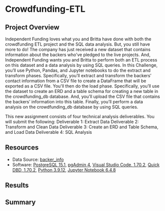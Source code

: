 # Crowdfunding-ETL
## Project Overview

Independent Funding loves what you and Britta have done with both the crowdfunding ETL project and the SQL data analysis. But, you still have more to do! The company has just received a new dataset that contains information about the backers who’ve pledged to the live projects. And, Independent Funding wants you and Britta to perform both an ETL process on this dataset and a data analysis by using SQL queries.
In this Challenge, you’ll use Python, Pandas, and Jupyter notebooks to do the extract and transform phases. Specifically, you’ll extract and transform the backers’ contact information from a CSV file to create a DataFrame that will be exported as a CSV file. You'll then do the load phase. Specifically, you’ll use the dataset to create an ERD and a table schema for creating a new table in the crowdfunding_db database. And, you’ll upload the CSV file that contains the backers’ information into this table. Finally, you’ll perform a data analysis on the crowdfunding_db database by using SQL queries.

This new assignment consists of four technical analysis deliverables. You will submit the following:
Deliverable 1: Extract Data
Deliverable 2: Transform and Clean Data
Deliverable 3: Create an ERD and Table Schema, and Load Data
Deliverable 4: SQL Analysis

## Resources
- Data Source: [backer_info](https://github.com/abrodyyy/Pewlett-Hackard-Analysis/blob/main/Resources/departments.csv)
- Software: [PostgreSQL 15.1](https://www.postgresql.org/docs/current/release-15-1.html), [pgAdmin 4](https://www.pgadmin.org/download/), [Visual Studio Code, 1.70.2](https://code.visualstudio.com/updates/v1_70), [Quick DBD, 1.70.2](https://www.quickdatabasediagrams.com), [Python 3.9.12](https://www.python.org/downloads/release/python-3912/), [Jupyter Notebook 6.4.8](https://jupyter-notebook.readthedocs.io/_/downloads/en/v6.4.8/pdf/)


## Results

## Summary